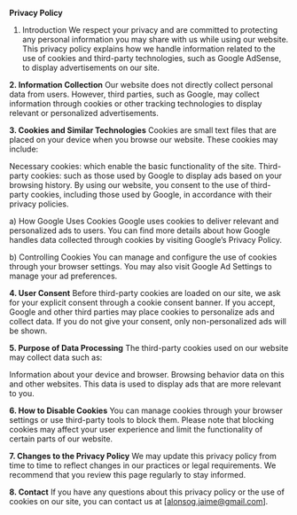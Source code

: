 **Privacy Policy**
1. Introduction
We respect your privacy and are committed to protecting any personal information you may share with us while using our website. This privacy policy explains how we handle information related to the use of cookies and third-party technologies, such as Google AdSense, to display advertisements on our site.

**2. Information Collection**
Our website does not directly collect personal data from users. However, third parties, such as Google, may collect information through cookies or other tracking technologies to display relevant or personalized advertisements.

**3. Cookies and Similar Technologies**
Cookies are small text files that are placed on your device when you browse our website. These cookies may include:

Necessary cookies: which enable the basic functionality of the site.
Third-party cookies: such as those used by Google to display ads based on your browsing history.
By using our website, you consent to the use of third-party cookies, including those used by Google, in accordance with their privacy policies.

a) How Google Uses Cookies
Google uses cookies to deliver relevant and personalized ads to users. You can find more details about how Google handles data collected through cookies by visiting Google’s Privacy Policy.

b) Controlling Cookies
You can manage and configure the use of cookies through your browser settings. You may also visit Google Ad Settings to manage your ad preferences.

**4. User Consent**
Before third-party cookies are loaded on our site, we ask for your explicit consent through a cookie consent banner. If you accept, Google and other third parties may place cookies to personalize ads and collect data. If you do not give your consent, only non-personalized ads will be shown.

**5. Purpose of Data Processing**
The third-party cookies used on our website may collect data such as:

Information about your device and browser.
Browsing behavior data on this and other websites.
This data is used to display ads that are more relevant to you.

**6. How to Disable Cookies**
You can manage cookies through your browser settings or use third-party tools to block them. Please note that blocking cookies may affect your user experience and limit the functionality of certain parts of our website.

**7. Changes to the Privacy Policy**
We may update this privacy policy from time to time to reflect changes in our practices or legal requirements. We recommend that you review this page regularly to stay informed.

**8. Contact**
If you have any questions about this privacy policy or the use of cookies on our site, you can contact us at [alonsog.jaime@gmail.com].
